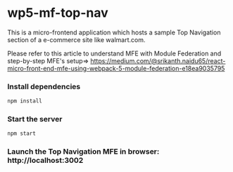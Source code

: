 # wp5-mf-top-nav

This is a micro-frontend application which hosts a sample Top Navigation section of a e-commerce site like walmart.com.

Please refer to this article to understand MFE with Module Federation and step-by-step MFE's setup=> https://medium.com/@srikanth.naidu65/react-micro-front-end-mfe-using-webpack-5-module-federation-e18ea9035795

### Install dependencies
```bash
npm install
```

### Start the server
```bash
npm start
```

### Launch the Top Navigation MFE in browser: http://localhost:3002

